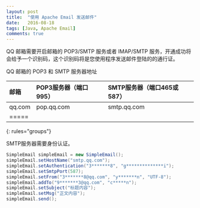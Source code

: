 ```yaml
---
layout: post
title:  "使用 Apache Email 发送邮件"
date:   2016-08-18
tags: [Java, Apache Email]
comments: true
---
```

QQ 邮箱需要开启邮箱的 POP3/SMTP 服务或者 IMAP/SMTP 服务，开通成功将会给予一个识别码，这个识别码将是您使用程序发送邮件登陆的的通行证。

QQ 邮箱的 POP3 和 SMTP 服务器地址

| 邮箱 | POP3服务器（端口995） | SMTP服务器（端口465或587） |
|:--------|:--------|:--------|
| qq.com | pop.qq.com | smtp.qq.com |
|=====
{: rules="groups"}

SMTP服务器需要身份认证。

``` java
SimpleEmail simpleEmail = new SimpleEmail();
simpleEmail.setHostName("smtp.qq.com");
simpleEmail.setAuthentication("3*******8", "g**************i");
simpleEmail.setSmtpPort(587);
simpleEmail.setFrom("3*******8@qq.com", "y*******n", "UTF-8");
simpleEmail.addTo("9*******3@qq.com", "c*****n");
simpleEmail.setSubject("标题内容");
simpleEmail.setMsg("正文内容");
simpleEmail.send();
```
